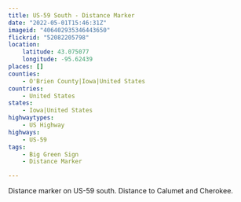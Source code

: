 ```yaml
---
title: US-59 South - Distance Marker
date: "2022-05-01T15:46:31Z"
imageid: "406402935346443650"
flickrid: "52082205798"
location:
    latitude: 43.075077
    longitude: -95.62439
places: []
counties:
    - O'Brien County|Iowa|United States
countries:
    - United States
states:
    - Iowa|United States
highwaytypes:
    - US Highway
highways:
    - US-59
tags:
    - Big Green Sign
    - Distance Marker

---
```

Distance marker on US-59 south.  Distance to Calumet and Cherokee.